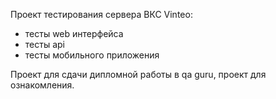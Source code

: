 Проект тестирования сервера ВКС Vinteo:
- тесты web интерфейса 
- тесты api
- тесты мобильного приложения

Проект для сдачи дипломной работы в qa guru, проект для ознакомления.
